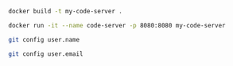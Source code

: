 ```bash
docker build -t my-code-server .
```

```bash
docker run -it --name code-server -p 8080:8080 my-code-server
```
```bash
git config user.name
```
```bash
git config user.email
```